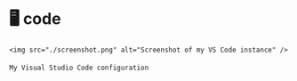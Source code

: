 <p align="center">
    <h1>🖥️ code</h1>

    <img src="./screenshot.png" alt="Screenshot of my VS Code instance" />
    
    My Visual Studio Code configuration
</p>
